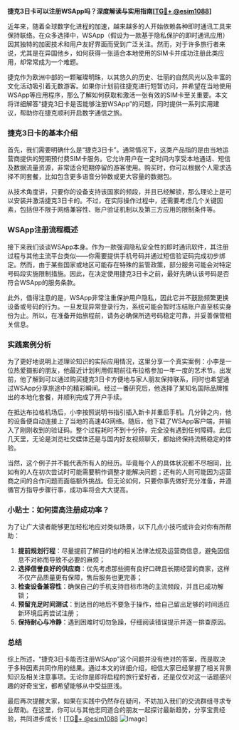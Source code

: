 **捷克3日卡可以注册WSApp吗？深度解读与实用指南[[TG💪+ @esim1088](https://t.me/s/esim1088)]**

近年来，随着全球数字化进程的加速，越来越多的人开始依赖各种即时通讯工具来保持联络。在众多选择中，WSApp（假设为一款基于隐私保护的即时通讯应用）因其独特的加密技术和用户友好界面而受到广泛关注。然而，对于许多旅行者来说，尤其是在异国他乡，如何获得一张适合本地使用的SIM卡并成功注册此类应用，却常常成为一个难题。

捷克作为欧洲中部的一颗璀璨明珠，以其悠久的历史、壮丽的自然风光以及丰富的文化活动吸引着无数游客。如果你计划前往捷克进行短暂访问，并希望在当地使用WSApp等应用程序，那么了解如何获取和激活一张有效的SIM卡至关重要。本文将详细解答“捷克3日卡是否能够注册WSApp”的问题，同时提供一系列实用建议，帮助你在捷克顺利开启数字通信之旅。

### 捷克3日卡的基本介绍

首先，我们需要明确什么是“捷克3日卡”。通常情况下，这类产品指的是由当地运营商提供的短期预付费SIM卡服务。它允许用户在一定时间内享受本地通话、短信及数据流量资源，非常适合短期停留的游客使用。购买时，你可以根据个人需求选择不同套餐，比如包含更多语音分钟数或更大容量的数据包。

从技术角度讲，只要你的设备支持该国家的频段，并且已经解锁，那么理论上是可以安装并激活捷克3日卡的。不过，在实际操作过程中，还需要考虑几个关键因素，包括但不限于网络兼容性、账户验证机制以及第三方应用的限制条件等。

### WSApp注册流程概述

接下来我们谈谈WSApp本身。作为一款强调隐私安全性的即时通讯软件，其注册过程与其他主流平台类似——你需要提供手机号码并通过短信验证码完成初步绑定。然而，由于某些国家或地区可能存在特殊的监管政策，部分服务可能会对特定号码段实施限制措施。因此，在决定使用捷克3日卡之前，最好先确认该号码是否符合WSApp的服务条款。

此外，值得注意的是，WSApp非常注重保护用户隐私，因此它并不鼓励频繁更换设备或号码的行为。一旦发现异常登录行为，系统可能会暂时冻结账户直至核实身份为止。所以，在准备开始旅程前，请务必确保所选号码稳定可靠，并妥善保管相关信息。

### 实践案例分析

为了更好地说明上述理论知识的实际应用情况，这里分享一个真实案例：小李是一位热爱摄影的朋友，他最近计划利用假期前往布拉格参加一年一度的艺术节。出发前，他了解到可以通过购买捷克3日卡方便地与家人朋友保持联系，同时也希望通过WSApp分享旅途中的精彩瞬间。经过一番研究后，他选择了某知名国际品牌推出的本地化套餐，并顺利完成了开户手续。

在抵达布拉格机场后，小李按照说明书指引插入新卡并重启手机。几分钟之内，他的设备便自动连接上了当地的高速4G网络。随后，他下载了WSApp客户端，并输入了刚刚收到的验证码。整个过程耗时不到十分钟，完全没有遇到任何障碍。此后几天里，无论是浏览社交媒体还是与国内好友视频聊天，都始终保持流畅稳定的体验。

当然，这个例子并不能代表所有人的经历。毕竟每个人的具体状况都不尽相同，比如有的人在初次尝试时可能需要稍作调整才能解决问题；还有的人则可能因为运营商之间的合作问题而面临额外挑战。但无论如何，只要你事先做好充分准备，并遵循官方指导步骤行事，成功率将会大大提高。

### 小贴士：如何提高注册成功率？

为了让广大读者能够更加轻松地应对类似场景，以下几点小技巧或许会对你有所帮助：

1. **提前规划行程**：尽量提前了解目的地的相关法律法规及运营商信息，避免因信息不对称而导致不必要的麻烦；
2. **选择信誉良好的供应商**：优先考虑那些拥有良好口碑且长期经营的商家，这样不仅产品质量更有保障，售后服务也更完善；
3. **检查设备兼容性**：确保自己的手机支持目标市场的主流频段，并且已成功解锁；
4. **预留充足时间测试**：到达目的地后不要急于操作，给自己留出足够的时间适应新环境后再尝试注册；
5. **保持耐心与冷静**：遇到困难时切勿急躁，仔细阅读错误提示并逐一排查原因。

### 总结

综上所述，“捷克3日卡能否注册WSApp”这个问题并没有绝对的答案，而是取决于多种因素共同作用的结果。通过本文的详细介绍，相信大家已经掌握了相关背景知识及相关注意事项。无论你是即将启程的旅行爱好者，还是仅仅对这一话题感兴趣的好奇宝宝，都希望能够从中受益匪浅。

最后再次提醒大家，如果在实践中仍然存在疑问，不妨加入我们的交流群组寻求专业帮助。在这里，你可以与其他志同道合的朋友一起探讨最新趋势，分享宝贵经验，共同进步成长！[[TG💪+ @esim1088](https://t.me/s/esim1088) ![Image](https://i.postimg.cc/4NQfJmqS/Snipaste-2025-05-13-00-14-12.png)]